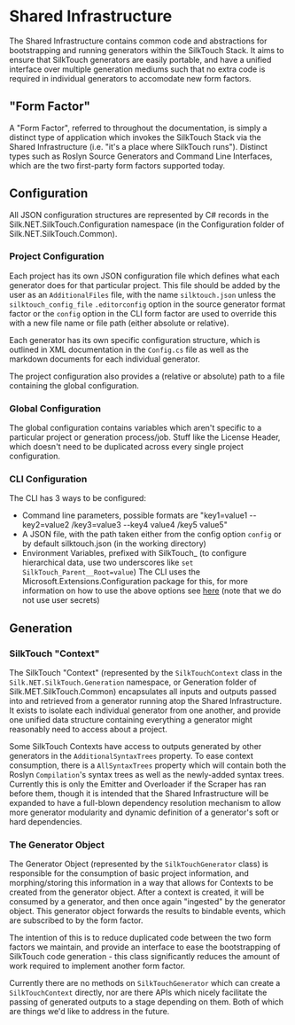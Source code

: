 ﻿---
{
    "TableOfContents": {
        "Name": "Shared Infrastructure",
        "Url": "shared-infrastructure.html"
    }
}
---

# Shared Infrastructure

The Shared Infrastructure contains common code and abstractions for bootstrapping and running generators within the SilkTouch Stack. It aims to ensure that SilkTouch generators are easily portable, and have a unified interface over multiple generation mediums such that no extra code is required in individual generators to accomodate new form factors.

## "Form Factor"

A "Form Factor", referred to throughout the documentation, is simply a distinct type of application which invokes the SilkTouch Stack via the Shared Infrastructure (i.e. "it's a place where SilkTouch runs"). Distinct types such as Roslyn Source Generators and Command Line Interfaces, which are the two first-party form factors supported today.

## Configuration

All JSON configuration structures are represented by C# records in the Silk.NET.SilkTouch.Configuration namespace (in the Configuration folder of Silk.NET.SilkTouch.Common).

### Project Configuration

Each project has its own JSON configuration file which defines what each generator does for that particular project. This file should be added by the user as an `AdditionalFiles` file, with the name `silktouch.json` unless the `silktouch_config_file` `.editorconfig` option in the source generator format factor or the `config` option in the CLI form factor are used to override this with a new file name or file path (either absolute or relative). 

Each generator has its own specific configuration structure, which is outlined in XML documentation in the `Config.cs` file as well as the markdown documents for each individual generator.

The project configuration also provides a (relative or absolute) path to a file containing the global configuration.

### Global Configuration

The global configuration contains variables which aren't specific to a particular project or generation process/job. Stuff like the License Header, which doesn't need to be duplicated across every single project configuration.

### CLI Configuration
The CLI has 3 ways to be configured:
- Command line parameters, possible formats are "key1=value1 --key2=value2 /key3=value3 --key4 value4 /key5 value5"
- A JSON file, with the path taken either from the config option `config` or by default silktouch.json (in the working directory)
- Environment Variables, prefixed with SilkTouch_ (to configure hierarchical data, use two underscores like `set SilkTouch_Parent__Root=value`)
The CLI uses the Microsoft.Extensions.Configuration package for this, for more information on how to use the above options see [here](https://docs.microsoft.com/en-us/aspnet/core/fundamentals/configuration/) (note that we do not use user secrets)

## Generation

### SilkTouch "Context"

The SilkTouch "Context" (represented by the `SilkTouchContext` class in the `Silk.NET.SilkTouch.Generation` namespace, or Generation folder of Silk.MET.SilkTouch.Common) encapsulates all inputs and outputs passed into and retrieved from a generator running atop the Shared Infrastructure. It exists to isolate each individual generator from one another, and provide one unified data structure containing everything a generator might reasonably need to access about a project. 

Some SilkTouch Contexts have access to outputs generated by other generators in the `AdditionalSyntaxTrees` property. To ease context consumption, there is a `AllSyntaxTrees` property which will contain both the Roslyn `Compilation`'s syntax trees as well as the newly-added syntax trees. Currently this is only the Emitter and Overloader if the Scraper has ran before them, though it is intended that the Shared Infrastructure will be expanded to have a full-blown dependency resolution mechanism to allow more generator modularity and dynamic definition of a generator's soft or hard dependencies.

### The Generator Object

The Generator Object (represented by the `SilkTouchGenerator` class) is responsible for the consumption of basic project information, and morphing/storing this information in a way that allows for Contexts to be created from the generator object. After a context is created, it will be consumed by a generator, and then once again "ingested" by the generator object. This generator object forwards the results to bindable events, which are subscribed to by the form factor.

The intention of this is to reduce duplicated code between the two form factors we maintain, and provide an interface to ease the bootstrapping of SilkTouch code generation - this class significantly reduces the amount of work required to implement another form factor.

Currently there are no methods on `SilkTouchGenerator` which can create a `SilkTouchContext` directly, nor are there APIs which nicely facilitate the passing of generated outputs to a stage depending on them. Both of which are things we'd like to address in the future. 